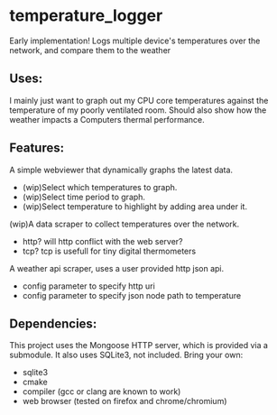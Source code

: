 # temperature_logger
Early implementation!
Logs multiple device's temperatures over the network, and compare them to the weather

## Uses:
I mainly just want to graph out my CPU core temperatures against the temperature of my
poorly ventilated room. Should also show how the weather impacts a Computers thermal performance.

## Features:
A simple webviewer that dynamically graphs the latest data.
- (wip)Select which temperatures to graph.
- (wip)Select time period to graph.
- (wip)Select temperature to highlight by adding area under it.

(wip)A data scraper to collect temperatures over the network.
- http? will http conflict with the web server?
- tcp? tcp is usefull for tiny digital thermometers

A weather api scraper, uses a user provided http json api.
- config parameter to specify http uri
- config parameter to specify json node path to temperature

## Dependencies:
This project uses the Mongoose HTTP server, which is provided via a submodule.
It also uses SQLite3, not included.
Bring your own:
- sqlite3
- cmake
- compiler (gcc or clang are known to work)
- web browser (tested on firefox and chrome/chromium)
